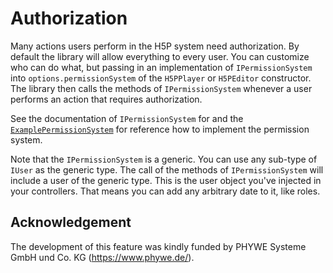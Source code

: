 # Authorization

Many actions users perform in the H5P system need authorization. By default the
library will allow everything to every user. You can customize who can do what,
but passing in an implementation of `IPermissionSystem` into
`options.permissionSystem` of the `H5PPlayer` or `H5PEditor` constructor. The
library then calls the methods of `IPermissionSystem` whenever a user performs an
action that requires authorization.

See the documentation of `IPermissionSystem` for and the
[`ExamplePermissionSystem`](/packages/h5p-rest-example-server/src/ExamplePermissionSystem.ts)
for reference how to implement the permission system.

Note that the `IPermissionSystem` is a generic. You can use any sub-type of
`IUser` as the generic type. The call of the methods of `IPermissionSystem` will
include a user of the generic type. This is the user object you've injected in
your controllers. That means you can add any arbitrary date to it, like roles.

## Acknowledgement

The development of this feature was kindly funded by PHYWE Systeme GmbH und Co.
KG (https://www.phywe.de/).
